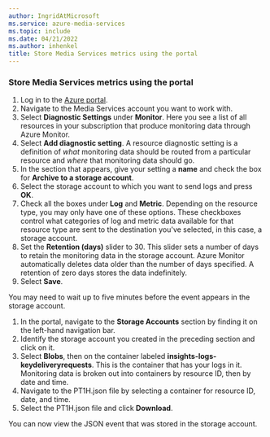 ```yaml
---
author: IngridAtMicrosoft
ms.service: azure-media-services
ms.topic: include
ms.date: 04/21/2022
ms.author: inhenkel
title: Store Media Services metrics using the portal
---
```


### Store Media Services metrics using the portal

1. Log in to the [Azure portal](https://portal.azure.com).
1. Navigate to the Media Services account you want to work with.
1. Select **Diagnostic Settings** under **Monitor**. Here you see a list of all resources in your subscription that produce monitoring data through Azure Monitor.
1. Select **Add diagnostic setting**. A resource diagnostic setting is a definition of *what* monitoring data should be routed from a particular resource and *where* that monitoring data should go.
1. In the section that appears, give your setting a **name** and check the box for **Archive to a storage account**.
1. Select the storage account to which you want to send logs and press **OK**.
1. Check all the boxes under **Log** and **Metric**. Depending on the resource type, you may only have one of these options. These checkboxes control what categories of log and metric data available for that resource type are sent to the destination you've selected, in this case, a storage account.
1. Set the **Retention (days)** slider to 30. This slider sets a number of days to retain the monitoring data in the storage account. Azure Monitor automatically deletes data older than the number of days specified. A retention of zero days stores the data indefinitely.
1. Select **Save**.

You may need to wait up to five minutes before the event appears in the storage account.

1. In the portal, navigate to the **Storage Accounts** section by finding it on the left-hand navigation bar.
1. Identify the storage account you created in the preceding section and click on it.
1. Select **Blobs**, then on the container labeled **insights-logs-keydeliveryrequests**. This is the container that has your logs in it. Monitoring data is broken out into containers by resource ID, then by date and time.
1. Navigate to the PT1H.json file by selecting a container for resource ID, date, and time.
1. Select the PT1H.json file and click **Download**.

 You can now view the JSON event that was stored in the storage account.
